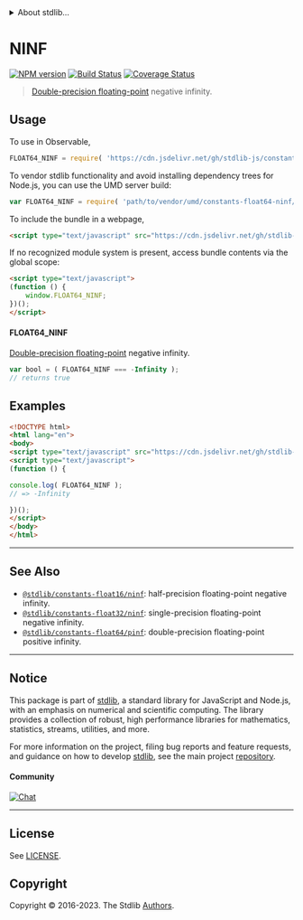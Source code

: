 <!--

@license Apache-2.0

Copyright (c) 2018 The Stdlib Authors.

Licensed under the Apache License, Version 2.0 (the "License");
you may not use this file except in compliance with the License.
You may obtain a copy of the License at

   http://www.apache.org/licenses/LICENSE-2.0

Unless required by applicable law or agreed to in writing, software
distributed under the License is distributed on an "AS IS" BASIS,
WITHOUT WARRANTIES OR CONDITIONS OF ANY KIND, either express or implied.
See the License for the specific language governing permissions and
limitations under the License.

-->


<details>
  <summary>
    About stdlib...
  </summary>
  <p>We believe in a future in which the web is a preferred environment for numerical computation. To help realize this future, we've built stdlib. stdlib is a standard library, with an emphasis on numerical and scientific computation, written in JavaScript (and C) for execution in browsers and in Node.js.</p>
  <p>The library is fully decomposable, being architected in such a way that you can swap out and mix and match APIs and functionality to cater to your exact preferences and use cases.</p>
  <p>When you use stdlib, you can be absolutely certain that you are using the most thorough, rigorous, well-written, studied, documented, tested, measured, and high-quality code out there.</p>
  <p>To join us in bringing numerical computing to the web, get started by checking us out on <a href="https://github.com/stdlib-js/stdlib">GitHub</a>, and please consider <a href="https://opencollective.com/stdlib">financially supporting stdlib</a>. We greatly appreciate your continued support!</p>
</details>

# NINF

[![NPM version][npm-image]][npm-url] [![Build Status][test-image]][test-url] [![Coverage Status][coverage-image]][coverage-url] <!-- [![dependencies][dependencies-image]][dependencies-url] -->

> [Double-precision floating-point][ieee754] negative infinity.



<section class="usage">

## Usage

To use in Observable,

```javascript
FLOAT64_NINF = require( 'https://cdn.jsdelivr.net/gh/stdlib-js/constants-float64-ninf@umd/browser.js' )
```

To vendor stdlib functionality and avoid installing dependency trees for Node.js, you can use the UMD server build:

```javascript
var FLOAT64_NINF = require( 'path/to/vendor/umd/constants-float64-ninf/index.js' )
```

To include the bundle in a webpage,

```html
<script type="text/javascript" src="https://cdn.jsdelivr.net/gh/stdlib-js/constants-float64-ninf@umd/browser.js"></script>
```

If no recognized module system is present, access bundle contents via the global scope:

```html
<script type="text/javascript">
(function () {
    window.FLOAT64_NINF;
})();
</script>
```

#### FLOAT64_NINF

[Double-precision floating-point][ieee754] negative infinity.

```javascript
var bool = ( FLOAT64_NINF === -Infinity );
// returns true
```

</section>

<!-- /.usage -->

<section class="examples">

## Examples

<!-- TODO: better example -->

<!-- eslint no-undef: "error" -->

```html
<!DOCTYPE html>
<html lang="en">
<body>
<script type="text/javascript" src="https://cdn.jsdelivr.net/gh/stdlib-js/constants-float64-ninf@umd/browser.js"></script>
<script type="text/javascript">
(function () {

console.log( FLOAT64_NINF );
// => -Infinity

})();
</script>
</body>
</html>
```

</section>

<!-- /.examples -->

<!-- C interface documentation. -->



<!-- Section for related `stdlib` packages. Do not manually edit this section, as it is automatically populated. -->

<section class="related">

* * *

## See Also

-   <span class="package-name">[`@stdlib/constants-float16/ninf`][@stdlib/constants/float16/ninf]</span><span class="delimiter">: </span><span class="description">half-precision floating-point negative infinity.</span>
-   <span class="package-name">[`@stdlib/constants-float32/ninf`][@stdlib/constants/float32/ninf]</span><span class="delimiter">: </span><span class="description">single-precision floating-point negative infinity.</span>
-   <span class="package-name">[`@stdlib/constants-float64/pinf`][@stdlib/constants/float64/pinf]</span><span class="delimiter">: </span><span class="description">double-precision floating-point positive infinity.</span>

</section>

<!-- /.related -->

<!-- Section for all links. Make sure to keep an empty line after the `section` element and another before the `/section` close. -->


<section class="main-repo" >

* * *

## Notice

This package is part of [stdlib][stdlib], a standard library for JavaScript and Node.js, with an emphasis on numerical and scientific computing. The library provides a collection of robust, high performance libraries for mathematics, statistics, streams, utilities, and more.

For more information on the project, filing bug reports and feature requests, and guidance on how to develop [stdlib][stdlib], see the main project [repository][stdlib].

#### Community

[![Chat][chat-image]][chat-url]

---

## License

See [LICENSE][stdlib-license].


## Copyright

Copyright &copy; 2016-2023. The Stdlib [Authors][stdlib-authors].

</section>

<!-- /.stdlib -->

<!-- Section for all links. Make sure to keep an empty line after the `section` element and another before the `/section` close. -->

<section class="links">

[npm-image]: http://img.shields.io/npm/v/@stdlib/constants-float64-ninf.svg
[npm-url]: https://npmjs.org/package/@stdlib/constants-float64-ninf

[test-image]: https://github.com/stdlib-js/constants-float64-ninf/actions/workflows/test.yml/badge.svg?branch=main
[test-url]: https://github.com/stdlib-js/constants-float64-ninf/actions/workflows/test.yml?query=branch:main

[coverage-image]: https://img.shields.io/codecov/c/github/stdlib-js/constants-float64-ninf/main.svg
[coverage-url]: https://codecov.io/github/stdlib-js/constants-float64-ninf?branch=main

<!--

[dependencies-image]: https://img.shields.io/david/stdlib-js/constants-float64-ninf.svg
[dependencies-url]: https://david-dm.org/stdlib-js/constants-float64-ninf/main

-->

[chat-image]: https://img.shields.io/gitter/room/stdlib-js/stdlib.svg
[chat-url]: https://app.gitter.im/#/room/#stdlib-js_stdlib:gitter.im

[stdlib]: https://github.com/stdlib-js/stdlib

[stdlib-authors]: https://github.com/stdlib-js/stdlib/graphs/contributors

[umd]: https://github.com/umdjs/umd
[es-module]: https://developer.mozilla.org/en-US/docs/Web/JavaScript/Guide/Modules

[deno-url]: https://github.com/stdlib-js/constants-float64-ninf/tree/deno
[umd-url]: https://github.com/stdlib-js/constants-float64-ninf/tree/umd
[esm-url]: https://github.com/stdlib-js/constants-float64-ninf/tree/esm
[branches-url]: https://github.com/stdlib-js/constants-float64-ninf/blob/main/branches.md

[stdlib-license]: https://raw.githubusercontent.com/stdlib-js/constants-float64-ninf/main/LICENSE

[ieee754]: https://en.wikipedia.org/wiki/IEEE_754-1985

<!-- <related-links> -->

[@stdlib/constants/float16/ninf]: https://github.com/stdlib-js/constants-float16-ninf/tree/umd

[@stdlib/constants/float32/ninf]: https://github.com/stdlib-js/constants-float32-ninf/tree/umd

[@stdlib/constants/float64/pinf]: https://github.com/stdlib-js/constants-float64-pinf/tree/umd

<!-- </related-links> -->

</section>

<!-- /.links -->

